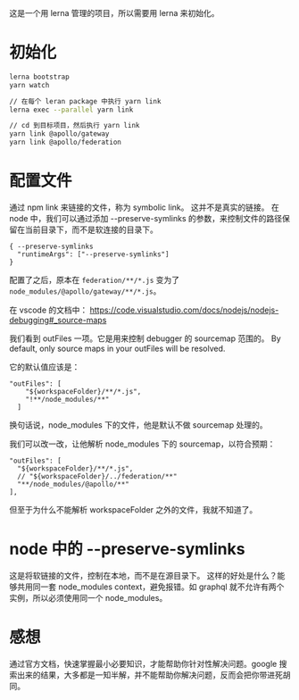 这是一个用 lerna 管理的项目，所以需要用 lerna 来初始化。

# 初始化
```bash
lerna bootstrap
yarn watch

// 在每个 leran package 中执行 yarn link
lerna exec --parallel yarn link

// cd 到目标项目，然后执行 yarn link
yarn link @apollo/gateway
yarn link @apollo/federation
```

# 配置文件
通过 npm link 来链接的文件，称为 symbolic link。
这并不是真实的链接。
在 node 中，我们可以通过添加 --preserve-symlinks 的参数，来控制文件的路径保留在当前目录下，而不是软连接的目录下。

```
{ --preserve-symlinks
  "runtimeArgs": ["--preserve-symlinks"]
}
```

配置了之后，原本在 `federation/**/*.js` 变为了 `node_modules/@apollo/gateway/**/*.js`。


在 vscode 的文档中：
https://code.visualstudio.com/docs/nodejs/nodejs-debugging#_source-maps

我们看到 outFiles 一项。它是用来控制 debugger 的 sourcemap 范围的。
By default, only source maps in your outFiles will be resolved.

它的默认值应该是：
```
"outFiles": [
    "${workspaceFolder}/**/*.js",
    "!**/node_modules/**"
  ]
```

换句话说，node_modules 下的文件，他是默认不做 sourcemap 处理的。

我们可以改一改，让他解析 node_modules 下的 sourcemap，以符合预期：
```
"outFiles": [
  "${workspaceFolder}/**/*.js",
  // "${workspaceFolder}/../federation/**"
  "**/node_modules/@apollo/**"
],
```

但至于为什么不能解析 workspaceFolder 之外的文件，我就不知道了。

# node 中的 --preserve-symlinks
这是将软链接的文件，控制在本地，而不是在源目录下。
这样的好处是什么？能够共用同一套 node_modules context，避免报错。如 graphql 就不允许有两个实例，所以必须使用同一个 node_modules。


# 感想
通过官方文档，快速掌握最小必要知识，才能帮助你针对性解决问题。google 搜索出来的结果，大多都是一知半解，并不能帮助你解决问题，反而会把你带进死胡同。